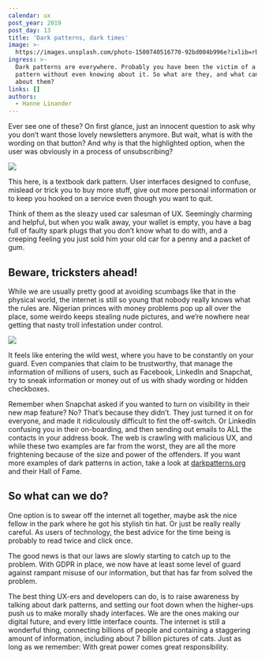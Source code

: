 ```yaml
---
calendar: ux
post_year: 2019
post_day: 13
title: 'Dark patterns, dark times'
image: >-
  https://images.unsplash.com/photo-1500740516770-92bd004b996e?ixlib=rb-1.2.1&ixid=eyJhcHBfaWQiOjEyMDd9&auto=format&fit=crop&w=3304&q=80
ingress: >-
  Dark patterns are everywhere. Probably you have been the victim of a dark
  pattern without even knowing about it. So what are they, and what can we do
  about them?
links: []
authors:
  - Hanne Linander
---
```

Ever see one of these? On first glance, just an innocent question to ask why you don’t want those lovely newsletters anymore. But wait, what is with the wording on that button? And why is that the highlighted option, when the user was obviously in a process of unsubscribing?

<img class="wide-image" src="https://i.ibb.co/sWBQmWW/Unsub-wide.jpg" />

This here, is a textbook dark pattern. User interfaces designed to confuse, mislead or trick you to buy more stuff, give out more personal information or to keep you hooked on a service even though you want to quit.

Think of them as the sleazy used car salesman of UX. Seemingly charming and helpful, but when you walk away, your wallet is empty, you have a bag full of faulty spark plugs that you don’t know what to do with, and a creeping feeling you just sold him your old car for a penny and a packet of gum.



## Beware, tricksters ahead!

While we are usually pretty good at avoiding scumbags like that in the physical world, the internet is still so young that nobody really knows what the rules are. Nigerian princes with money problems pop up all over the place, some weirdo keeps stealing nude pictures, and we’re nowhere near getting that nasty troll infestation under control.

<img class="wide-image" src="https://images.unsplash.com/photo-1460129105763-a10bea1ccc53?`?w=1226&h=400&fit=crop&crop=edges?" />

It feels like entering the wild west, where you have to be constantly on your guard. Even companies that claim to be trustworthy, that manage the information of millions of users, such as Facebook, LinkedIn and Snapchat, try to sneak information or money out of us with shady wording or hidden checkboxes. 

Remember when Snapchat asked if you wanted to turn on visibility in their new map feature? No? That’s because they didn’t. They just turned it on for everyone, and made it ridiculously difficult to fint the off-switch. Or LinkedIn confusing you in their on-boarding, and then sending out emails to ALL the contacts in your address book. The web is crawling with malicious UX, and while these two examples are far from the worst, they are all the more frightening because of the size and power of the offenders. If you want more examples of dark patterns in action, take a look at [darkpatterns.org](https://www.darkpatterns.org/) and their Hall of Fame.



## So what can we do?

One option is to swear off the internet all together, maybe ask the nice fellow in the park where he got his stylish tin hat. Or just be really really careful. As users of technology, the best advice for the time being is probably to read twice and click once.

The good news is that our laws are slowly starting to catch up to the problem. With GDPR in place, we now have at least some level of guard against rampant misuse of our information, but that has far from solved the problem.

The best thing UX-ers and developers can do, is to raise awareness by talking about dark patterns, and setting our foot down when the higher-ups push us to make morally shady interfaces. We are the ones making our digital future, and every little interface counts. The internet is still a wonderful thing, connecting billions of people and containing a staggering amount of information, including about 7 billion pictures of cats. Just as long as we remember: With great power comes great responsibility.
